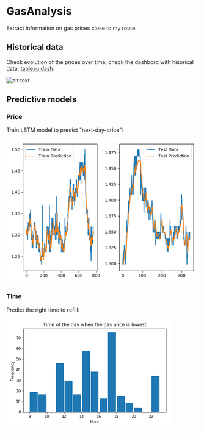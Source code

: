 # GasAnalysis
Extract information on gas prices close to my route. 

## Historical data
Check evolution of the prices over time, check the dashbord with hisorical data: [tableau dash](https://public.tableau.com/profile/kirill.grevtsov#!/vizhome/GasPriceAnalysis_15826513372120/Dashboard1?publish=yes):

![alt text](https://github.com/grevtsovkirill/GasAnalysis/blob/master/Plots/tableau_dash)


## Predictive models

### Price
Train LSTM model to predict "next-day-price":

![alt text](https://github.com/grevtsovkirill/GasAnalysis/blob/master/Plots/LSTM_train_2017-01-01_2020-02-12load.png)

### Time
Predict the right time to refill:

![alt text](https://github.com/grevtsovkirill/GasAnalysis/blob/master/Plots/cheapest_hour_mJan2020.png)
